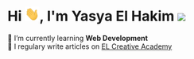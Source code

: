 # Hi <img src='https://github.com/elhakimyasya/elhakimyasya/blob/master/assets/Hi.gif' width='29' height='29' />, I'm Yasya El Hakim ![](https://visitor-badge.glitch.me/badge?page_id=elhakimyasya.elhakimyasya)
🌱 I’m currently learning **Web Development**<br />
📝 I regulary write articles on [EL Creative Academy](https://www.elcreativeacademy.com/)<br />
<!-- 💬 Ask me about **Blogger (Google)**<br /> -->
<!-- 

<div style='text-align:center'>
    <a href="#" title="Stats">
        <img height=175 align="center" src="https://github-readme-stats.vercel.app/api?username=elhakimyasya&show_icons=true&count_private=true&theme=gotham">
    </a>
    <a href="#" title="Stats">
        <img height=175 align="center" src="https://github-readme-stats.vercel.app/api/top-langs/?username=elhakimyasya&title_color=2aa889&text_color=99d1ce&icon_color=2bbc8a&bg_color=0c1014&langs_count=10&layout=compact" />
    </a>
</div> -->

